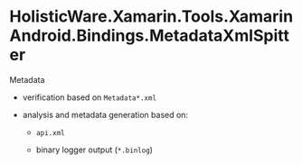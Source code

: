 # HolisticWare.Xamarin.Tools.XamarinAndroid.Bindings.MetadataXmlSpitter

Metadata

*   verification based on `Metadata*.xml`

*   analysis and metadata generation based on:

    *   `api.xml`

    *   binary logger output (`*.binlog`)

